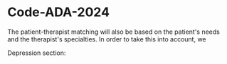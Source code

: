 # Code-ADA-2024

The patient-therapist matching will also be based on the patient's needs and the therapist's 
specialties. In order to take this into account, we

Depression section:



